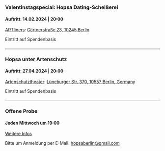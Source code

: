 
### Valentinstagspecial: Hopsa Dating-Scheißerei 
<h4 class="-mt-2 mb-2">Auftritt: 14.02.2024 | 20:00 </h4>
<a href="https://artliners-berlin.com/">ARTliners</a>: <a href="https://www.google.com/maps/place/ARTlinersBerlin/@52.5115193,13.458409,17z/data=!4m15!1m8!3m7!1s0x47a84e5f04eefc65:0x1845ea3a9300594a!2sG%C3%A4rtnerstra%C3%9Fe+23,+10245+Berlin!3b1!8m2!3d52.5115193!4d13.4609839!16s%2Fg%2F11bw3zvkwz!3m5!1s0x47a84e5f053af893:0x48a22a5761af11a8!8m2!3d52.5115193!4d13.4609839!16s%2Fg%2F11h0z9g1vq?entry=ttu">Gärtnerstraße 23, 10245 Berlin</a>
<p class="mt-2">Eintritt auf Spendenbasis</p>



### 
-------------------

### Hopsa unter Artenschutz
<h4 class="-mt-2 mb-2">Auftritt: 27.04.2024 | 20:00 </h4>
<a href="https://www.artenschutztheater.de">Artenschutztheater</a>: <a href="https://www.google.com/maps/place/Species+conservation+Theater+Berlin/@52.5205402,13.3561242,17z/data=!3m1!4b1!4m6!3m5!1s0x47a851a4a329da95:0x4a04ecaf3596a35b!8m2!3d52.5205402!4d13.3586991!16s%2Fg%2F1tdc8v5n?entry=ttu">Lüneburger Str. 370, 10557 Berlin, Germany</a>
<p class="mt-2">Eintritt auf Spendenbasis</p>


<!-- 
### 
-------------------

### Hopsa feiert 1-jähriges Jubiläum
<h4 class="-mt-2 mb-2">Auftritt: 17.05.2024 | Details werden noch geplant </h4>
<a href="http://www.jugendhaus-koenigstadt.de/">Jugendzentrum Königsstadt</a>: <a href="https://www.google.com/maps/place/Jugendkulturzentrum+K%C3%B6nigstadt/@52.5305617,13.4107669,17z/data=!3m1!4b1!4m6!3m5!1s0x47a84e1d37856ad7:0x358a76430490a4c!8m2!3d52.5305617!4d13.4133418!16s%2Fg%2F113dfcw7n?entry=ttu">Saarbrücker Str. 24, 10405 Berlin</a>
<p class="mt-2">Eintritt auf Spendenbasis</p>
-->


### 
-------------------
<!-- ## Proben -->

### Offene Probe
<h4 class="-mt-2 mb-2">Jeden Mittwoch um 19:00</h4>
<a href="/kurs">Weitere Infos</a>
<p class="mt-2">Bitte um Anmeldung per E-Mail: <a href="mailto:hopsaberlin@gmail.com">hopsaberlin@gmail.com</a></p>











<!-- 
### Pirata Patata
<h4 class="-mt-2 mb-2">Auftritt: 07.01.2024 | 20:00 </h4>
<a href="https://www.instagram.com/pirata.patata/">Pirata Patata</a>: <a href="https://www.google.com/maps/place/Pirata+Patata/@52.4971483,13.4147375,17z/data=!4m15!1m8!3m7!1s0x47a84fcca355c499:0x12b1bdc7d4063fb!2sKohlfurter+Str.+33,+10999+Berlin!3b1!8m2!3d52.4971483!4d13.4173124!16s%2Fg%2F11bw4r2yll!3m5!1s0x47a84fccbb50c235:0xdceb96ed114c9f46!8m2!3d52.4971699!4d13.4172721!16s%2Fg%2F11b76ttjzy?entry=ttu">Kohlfurter Str. 33, 10999 Berlin</a>
<p class="mt-2">Eintritt auf Spendenbasis</p>

###
------------------- -->
